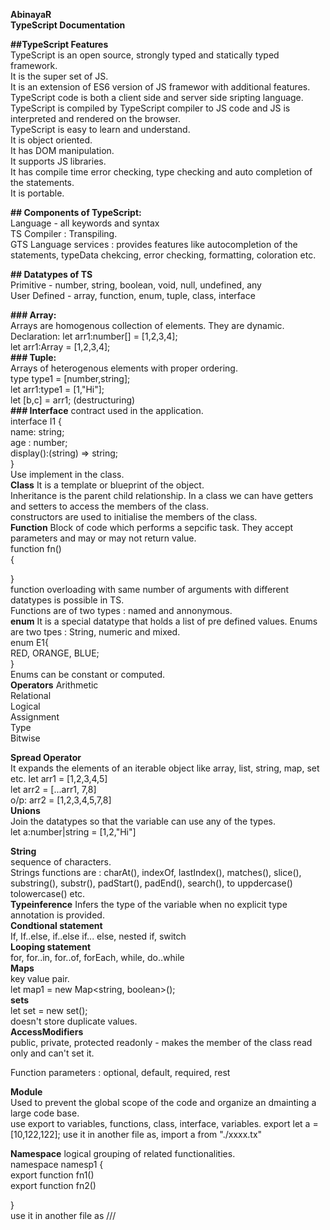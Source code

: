 **AbinayaR  
TypeScript 
Documentation**  

**##TypeScript Features**   
TypeScript is an open source, strongly typed and statically typed framework.   
It is the super set of JS.   
It is an extension of ES6 version of JS framewor with additional features.     
TypeScript code is both a client side and server side sripting language.   
TypeScript is compiled by TypeScript compiler to JS code and JS is interpreted and rendered on the browser.   
TypeScript is easy to learn and understand.   
It is object oriented.   
It has DOM manipulation.   
It supports JS libraries.    
It has compile time error checking, type checking and auto completion of the statements.    
It is portable.   

**## Components of TypeScript:**   
Language - all keywords and syntax   
TS Compiler : Transpiling.   
GTS Language services : provides features like autocompletion of the statements, typeData chekcing, error checking, formatting, coloration etc.   

**## Datatypes of TS**    
Primitive - number, string, boolean, void, null, undefined, any    
User Defined - array, function, enum, tuple, class, interface    

**### Array:**    
Arrays are homogenous collection of elements. They are dynamic.    
Declaration: let arr1:number[] = [1,2,3,4];   
let arr1:Array<number> = [1,2,3,4];     
**### Tuple:**    
Arrays of heterogenous elements with proper ordering.    
type type1 = [number,string];   
let arr1:type1 = [1,"Hi"];   
let [b,c] = arr1; (destructuring)         
**### Interface**
contract used in the application.    
interface I1
  {    
  name: string;   
  age : number;   
  display():(string) => string;   
  }   
Use implement in the class.     
  **Class**
  It is a template or blueprint of the object.    
  Inheritance is the parent child relationship.
  In a class we can have getters and setters to access the members of the class.    
  constructors are used to initialise the members of the class.    
  **Function**
  Block of code which performs a sepcific task. They accept parameters and may or may not return value.   
  function fn()   
  {  
  
  }  
  function overloading with same number of arguments with different datatypes is possible in TS.       
  Functions are of two types : named and annonymous.    
  **enum**
  It is a special datatype that holds a list of pre defined values. Enums are two tpes : String, numeric and mixed.    
  enum E1{   
  RED, ORANGE, BLUE;    
  }    
  Enums can be constant or computed.   
  **Operators**
  Arithmetic    
  Relational    
  Logical    
  Assignment    
  Type    
  Bitwise     
  
  **Spread Operator**    
  It expands the elements of an iterable object like array, list, string, map, set etc.
  let arr1 = [1,2,3,4,5]   
  let arr2 = [...arr1, 7,8]   
  o/p: arr2 = [1,2,3,4,5,7,8]    
  **Unions**   
  Join the datatypes so that the variable can use any of the types.    
  let a:number|string = [1,2,"Hi"]
  
  **String**    
  sequence of characters.   
 Strings functions are : charAt(), indexOf, lastIndex(), matches(), slice(), substring(), substr(), padStart(), padEnd(), search(), to uppdercase() tolowercase() etc.   
  **Typeinference**
    Infers the type of the variable when no explicit type annotation is provided.    
  **Condtional statement**   
  If, If..else, if..else if... else, nested if, switch    
  **Looping statement**   
  for, for..in, for..of, forEach, while, do..while   
  **Maps**      
  key value pair.   
  let map1 = new Map<string, boolean>();   
  **sets**   
  let set = new set();   
  doesn't store duplicate values.    
  **AccessModifiers**    
  public, private, protected
  readonly - makes the member of the class read only and can't set it.    
  
  
  
  Function parameters : optional, default, required, rest    
  
  **Module**    
  Used to prevent the global scope of the code and organize an dmainting a large code base.    
  use export to variables, functions, class, interface, variables.
  export let a = [10,122,122];
  use it in another file as, import a from "./xxxx.tx"
  
  **Namespace**
  logical grouping of related functionalities.    
  namespace namesp1
  {  
  export function fn1()   
  export function fn2()    
  
  }  
  use it in another file as ///<reference path ="./xxxx.tx">     
  
  
  
  
  
  

